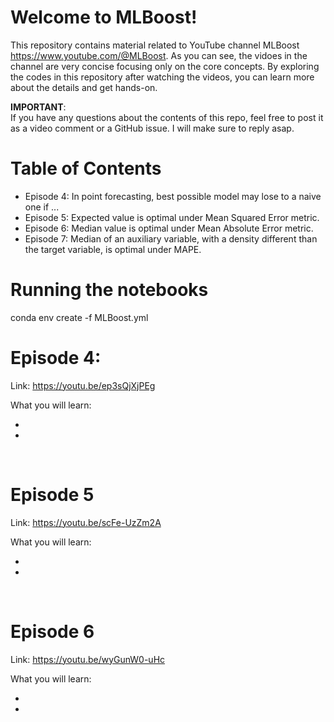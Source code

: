 # Welcome to MLBoost!

This repository contains material related to YouTube channel MLBoost https://www.youtube.com/@MLBoost. As you can see, the vidoes in the channel are very concise focusing only on the core concepts. By exploring the codes in this repository after watching the videos, you can learn more about the details and get hands-on. 

**IMPORTANT**: <br> 
If you have any questions about the contents of this repo, feel free to post it as a video comment or a GitHub issue. I will make sure to reply asap.
<br> 

# Table of Contents
- Episode 4: In point forecasting, best possible model may lose to a naive one if ...
- Episode 5: Expected value is optimal under Mean Squared Error metric.
- Episode 6: Median value is optimal under Mean Absolute Error metric.
- Episode 7: Median of an auxiliary variable, with a density different than the target variable, is optimal under MAPE.  


# Running the notebooks
conda env create -f MLBoost.yml

# Episode 4: <br> 
Link: https://youtu.be/ep3sQjXjPEg <br> 

What you will learn:<br> 
- <br> 
- <br>

<br> 

# Episode 5 <br> 
Link: https://youtu.be/scFe-UzZm2A <br> 

What you will learn:<br> 
- <br> 
- <br>
  
<br> 

# Episode 6 <br>
Link: https://youtu.be/wyGunW0-uHc <br> 

What you will learn:<br> 
- <br> 
- <br>

<br> 